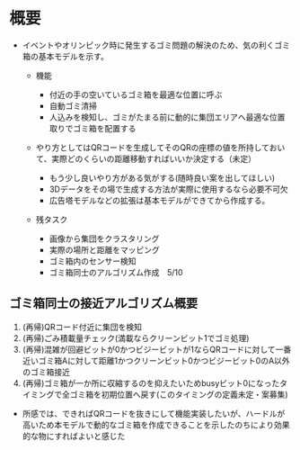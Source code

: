 # 概要
- イベントやオリンピック時に発生するゴミ問題の解決のため、気の利くゴミ箱の基本モデルを示す。
  - 機能
    - 付近の手の空いているゴミ箱を最適な位置に呼ぶ
    - 自動ゴミ清掃
    - 人込みを検知し、ゴミがたまる前に動的に集団エリアへ最適な位置取りでゴミ箱を配置する
  - やり方としてはQRコードを生成してそのQRの座標の値を所持しておいて、実際どのくらいの距離移動すればいいか決定する（未定）
    - もう少し良いやり方がある気がする(随時良い案を出してほしい)
    - 3Dデータをその場で生成する方法が実際に使用するなら必要不可欠
    - 広告塔モデルなどの拡張は基本モデルができてから作成する。

  - 残タスク
    - 画像から集団をクラスタリング
    - 実際の場所と距離をマッピング
    - ゴミ箱内のセンサー検知
    - ゴミ箱同士のアルゴリズム作成　5/10
    
## ゴミ箱同士の接近アルゴリズム概要
  1. (再帰)QRコード付近に集団を検知
  1. (再帰)ごみ積載量チェック(満載ならクリーンビット1でゴミ処理)
  1. (再帰)混雑が回避ビットが0かつビジービットが1ならQRコードに対して一番近いゴミ箱Aに対して距離1かつクリーンビット0かつビジービット0のA以外のゴミ箱接近
  1. (再帰)ゴミ箱が一か所に収縮するのを抑えたいためbusyビット0になったタイミングで全ゴミ箱を初期位置へ戻す(このタイミングの定義未定・案募集)
  - 所感では、できればQRコードを抜きにして機能実装したいが、ハードルが高いため本モデルで動的なゴミ箱を作成できることを示したのちにより効果的な物にすればよいと感じた
